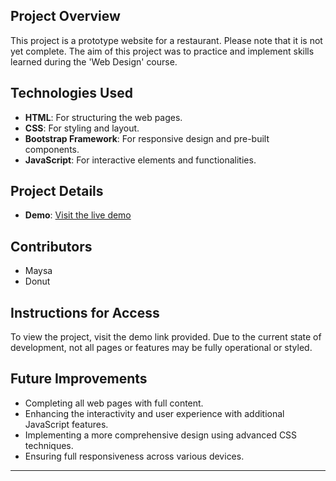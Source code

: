 ## Project Overview

This project is a prototype website for a restaurant. Please note that it is not yet complete. The aim of this project was to practice and implement skills learned during the 'Web Design' course.

## Technologies Used

- **HTML**: For structuring the web pages.
- **CSS**: For styling and layout.
- **Bootstrap Framework**: For responsive design and pre-built components.
- **JavaScript**: For interactive elements and functionalities.

## Project Details

- **Demo**: [Visit the live demo](http://202.28.94.18/wdt66/group/cs/cs19/index.html)

## Contributors

- Maysa
- Donut

## Instructions for Access

To view the project, visit the demo link provided. Due to the current state of development, not all pages or features may be fully operational or styled.

## Future Improvements

- Completing all web pages with full content.
- Enhancing the interactivity and user experience with additional JavaScript features.
- Implementing a more comprehensive design using advanced CSS techniques.
- Ensuring full responsiveness across various devices.

---
